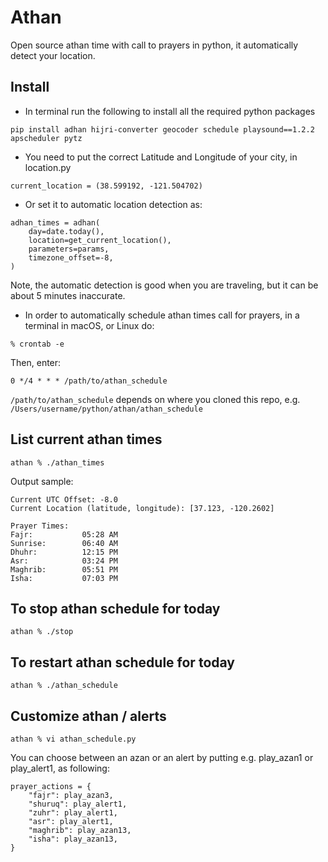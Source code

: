 # Athan
Open source athan time with call to prayers in python, it automatically detect your location.

## Install

- In terminal run the following to install all the required python packages

```
pip install adhan hijri-converter geocoder schedule playsound==1.2.2 apscheduler pytz
```

- You need to put the correct Latitude and Longitude of your city, in location.py 

```
current_location = (38.599192, -121.504702)

```

- Or set it to automatic location detection as:

```
adhan_times = adhan(
    day=date.today(),
    location=get_current_location(),
    parameters=params,
    timezone_offset=-8,
)
```

Note, the automatic detection is good when you are traveling, but it can be about 5 minutes inaccurate.

- In order to automatically schedule athan times call for prayers, in a terminal in macOS, or Linux do:

```
% crontab -e
```

Then, enter:

```
0 */4 * * * /path/to/athan_schedule
```

`/path/to/athan_schedule` depends on where you cloned this repo, e.g. `/Users/username/python/athan/athan_schedule`

## List current athan times

```
athan % ./athan_times 
```

Output sample:

```
Current UTC Offset: -8.0
Current Location (latitude, longitude): [37.123, -120.2602]

Prayer Times:
Fajr:           05:28 AM
Sunrise:        06:40 AM
Dhuhr:          12:15 PM
Asr:            03:24 PM
Maghrib:        05:51 PM
Isha:           07:03 PM
```

## To stop athan schedule for today

```
athan % ./stop 
```

## To restart athan schedule for today

```
athan % ./athan_schedule 
```

## Customize athan / alerts

```
athan % vi athan_schedule.py
```

You can choose between an azan or an alert by putting e.g. play_azan1 or play_alert1, as following:

```
prayer_actions = {
    "fajr": play_azan3,
    "shuruq": play_alert1,
    "zuhr": play_alert1,
    "asr": play_alert1,
    "maghrib": play_azan13,
    "isha": play_azan13,
}
```
